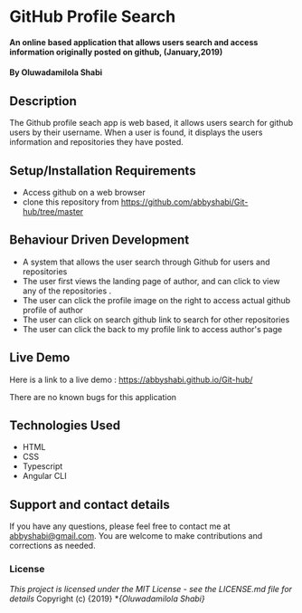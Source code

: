# GitHub Profile Search
#### An online based application that allows users search and access information originally posted on github, (January,2019)
#### By **Oluwadamilola Shabi**
## Description
The Github profile seach app is web based, it allows users search for github users by their username. When a user is found, it displays the users information and repositories they have posted.
## Setup/Installation Requirements
* Access github on a web browser
* clone this repository  from https://github.com/abbyshabi/Git-hub/tree/master
## Behaviour Driven Development
* A system that allows the user search through Github for users and repositories
* The user first views the landing page of author, and can click to view any of the repositories .
* The user can click the profile image on the right to access actual github profile of author
* The user can click on search github link to search for other repositories
* The user can click the back to my profile link to access author's page
## Live Demo
 Here is a link to a live demo : https://abbyshabi.github.io/Git-hub/

There are no known bugs for this application
## Technologies Used
* HTML
* CSS
* Typescript
* Angular CLI
## Support and contact details
If you have any questions, please feel free to contact me at abbyshabi@gmail.com. You are welcome to make contributions and corrections as needed.
### License
*This project is licensed under the MIT License - see the LICENSE.md file for details*
Copyright (c) {2019} **{Oluwadamilola Shabi}*